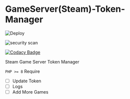 # GameServer(Steam)-Token-Manager #

![Deploy](https://github.com/alix1383/GM-Token-Manager/actions/workflows/Deploy.yml/badge.svg)

![security scan](https://github.com/alix1383/GM-Token-Manager/actions/workflows/security_scan.yml/badge.svg)

[![Codacy Badge](https://app.codacy.com/project/badge/Grade/a363bbe5fa5c49838e843eb2f3b75ae2)](https://www.codacy.com/gh/alix1383/GM-Token-Manager/dashboard?utm_source=github.com&amp;utm_medium=referral&amp;utm_content=alix1383/GM-Token-Manager&amp;utm_campaign=Badge_Grade)

Steam Game Server Token Manager
 
`PHP >= 8` Require

- [ ] Update Token
- [ ] Logs
- [ ] Add More Games
